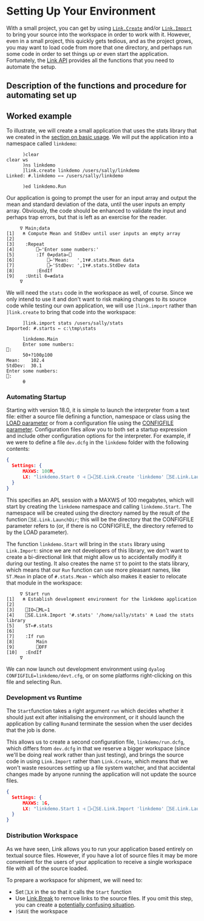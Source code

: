 # Setting Up Your Environment

With a small project, you can get by using [`Link.Create`](../API/Link.Create.md) and/or [`Link.Import`](../API/Link.Import.md) to bring your source into the workspace in order to work with it. However, even in a small project, this quickly gets tedious, and as the project grows, you may want to load code from more that one directory, and perhaps run some code in order to set things up or even start the application. Fortunately, the [Link API](../API/index.md) provides all the functions that you need to automate the setup.

## Description of the functions and procedure for automating set up

## Worked example

To illustrate, we will create a small application that uses the stats library that we created in the [section on basic usage](./index.md#starting-a-new-project). We will put the application into a namespace called `linkdemo`:

```      apl
      )clear
clear ws
      )ns linkdemo
      ]link.create linkdemo /users/sally/linkdemo
Linked: #.linkdemo ←→ /users/sally/linkdemo

      )ed linkdemo.Run
```

Our application is going to prompt the user for an input array and output the mean and standard deviation of the data, until the user inputs an empty array. Obviously, the code should be enhanced to validate the input and perhaps trap errors, but that is left as an exercise for the reader.

```apl
     ∇ Main;data                                           
[1]   ⍝ Compute Mean and StdDev until user inputs an empty array
[2]                                                             
[3]    :Repeat                                                  
[4]        ⎕←'Enter some numbers:'                              
[5]        :If 0≠⍴data←⎕                                        
[6]            ⎕←'Mean:   ',1⍕#.stats.Mean data                      
[7]            ⎕←'StdDev: ',1⍕#.stats.StdDev data                    
[8]        :EndIf                                               
[9]    :Until 0=≢data                                           
     ∇                                                                                   
```

We will need the `stats` code in the workspace as well, of course. Since we only intend to use it and don't want to risk making changes to its source code while testing our own application, we will use `]link.import` rather than `]link.create` to bring that code into the workspace:

```      apl
      ]link.import stats /users/sally/stats
Imported: #.starts ← c:\tmp\stats

      linkdemo.Main
      Enter some numbers:
⎕:
      50+?100⍴100
Mean:    102.4
StdDev:  30.1
Enter some numbers:
⎕:
      ⍬
```

### Automating Startup

Starting with version 18.0, it is simple to launch the interpreter from a text file: either a source file defining a function, namespace or class using the [LOAD parameter](https://help.dyalog.com/latest/#UserGuide/Installation%20and%20Configuration/Configuration%20Parameters/Load.htm) or from a configuration file using the  [CONFIGFILE parameter](https://help.dyalog.com/latest/#UserGuide/Installation%20and%20Configuration/Configuration%20Files.htm). Configuration files allow you to both set a startup expression and include other configuration options for the interpreter. For example, if we were to define a file `dev.dcfg` in the `linkdemo` folder with the following contents:

```json
{
  Settings: {
      MAXWS: 100M,
      LX: "linkdemo.Start 0 ⊣ ⎕←⎕SE.Link.Create 'linkdemo' ⎕SE.Link.LaunchDir"
  }
}
```

This specifies an APL session with a MAXWS of 100 megabytes, which will start by creating the `linkdemo`  namespace and calling `linkdemo.Start`. The namespace will be created using the directory named by the result of the function `⎕SE.Link.LaunchDir`; this will be the directory that the CONFIGFILE parameter refers to (or, if there is no CONFIGFILE, the directory referred to by the LOAD parameter).

The function `linkdemo.Start` will bring in the `stats` library using `Link.Import`: since we are not developers of this library, we don't want to create a bi-directional link that might allow us to accidentally modify it during our testing. It also creates the name `ST` to point to the stats library, which means that our `Run` function can use more pleasant names, like `ST.Mean` in place of `#.stats.Mean` - which also makes it easier to relocate that module in the workspace:

```apl
     ∇ Start run                                                                       
[1]   ⍝ Establish development environment for the linkdemo application                 
[2]                                                                                    
[3]    ⎕IO←⎕ML←1                                                                       
[4]    ⎕SE.Link.Import '#.stats' '/home/sally/stats' ⍝ Load the stats library
[5]    ST←#.stats                                                                      
[6]
[7]    :If run                                                                         
[8]        Main                                                                        
[9]        ⎕OFF                                                                        
[10]   :EndIf                                                                          
     ∇                                                                                 
```

We can now launch out development environment using `dyalog CONFIGFILE=linkdemo/devt.cfg`, or on some platforms right-clicking on this file and selecting Run.

### Development vs Runtime

The `Start`function takes a right argument `run` which decides whether it should just exit after initialising the environment, or it should launch the application by calling `Run`and terminate the session when the user decides that the job is done.

This allows us to create a second configuration file, `linkdemo/run.dcfg`, which differs from `dev.dcfg` in that we reserve a bigger workspace (since we'll be doing real work rather than just testing), and brings the source code in using `Link.Import` rather than `Link.Create`, which means that we won't waste resources setting up a file system watcher, and that accidental changes made by anyone running the application will not update the source files.

```json
{
  Settings: {
      MAXWS: 1G,
      LX: "linkdemo.Start 1 ⊣ ⎕←⎕SE.Link.Import 'linkdemo' ⎕SE.Link.LaunchDir"
  }
}
```

### Distribution Workspace

As we have seen, Link allows you to run your application based entirely on textual source files. However, if you have a lot of source files it may be more convenient for the users of your application to receive a single workspace file with all of the source loaded. 

To prepare a workspace for shipment, we will need to:

* Set `⎕LX` in the so that it calls the `Start` function
* Use [Link.Break](../API/Link.Break.md) to remove links to the source files. If you omit this step, you can create a [potentially confusing situation](../Discussion/Workspaces/#saving-workspaces-containing-links).
* `)SAVE` the workspace